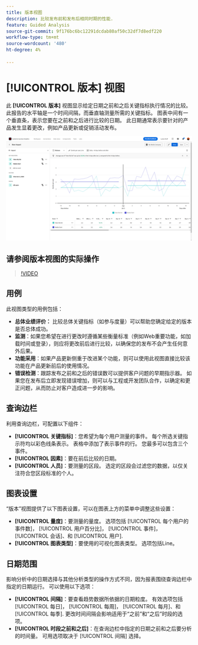```yaml
---
title: 版本视图
description: 比较发布前和发布后相同时期的性能.
feature: Guided Analysis
source-git-commit: 9f176bc6bc12291dcdab80af50c32df7d8edf220
workflow-type: tm+mt
source-wordcount: '480'
ht-degree: 4%

---
```


# [!UICONTROL 版本] 视图

此 **[!UICONTROL 版本]** 视图显示给定日期之前和之后关键指标执行情况的比较。 此报告的水平轴是一个时间间隔，而垂直轴测量所需的关键指标。 图表中间有一个垂直条，表示您要在之前和之后进行比较的日期。 此日期通常表示要针对的产品发生显着更改，例如产品更新或促销活动发布。

![版本](../assets/release.png)

## 请参阅版本视图的实际操作

>[!VIDEO](https://video.tv.adobe.com/v/3421665/?learn=on)

## 用例

此视图类型的用例包括：

* **总体业绩评价：** 比较总体关键指标（如参与度量）可以帮助您确定给定的版本是否总体成功。
* **监测**：如果您希望在进行更改时遵循某些衡量标准（例如Web重要功能，如加载时间或登录），则应将更改前后进行比较，以确保您的发布不会产生任何意外后果。
* **功能采用**：如果产品更新侧重于改进某个功能，则可以使用此视图直接比较该功能在产品更新前后的使用情况。
* **错误检测**：跟踪发布之前和之后的错误数可以提供客户问题的早期指示器。 如果您在发布后立即发现错误增加，则可以与工程或开发团队合作，以确定和更正问题，从而防止对客户造成进一步的影响。

## 查询边栏

利用查询边栏，可配置以下组件：

* **[!UICONTROL 关键指标]**：您希望为每个用户测量的事件。 每个所选关键指示符均以彩色线条表示。 表格中添加了表示事件的行。 您最多可以包含三个事件。
* **[!UICONTROL 因素]**：要在前后比较的日期。
* **[!UICONTROL 人员]**：要测量的区段。 选定的区段会过滤您的数据，以仅关注符合您区段标准的个人。

## 图表设置

“版本”视图提供了以下图表设置，可以在图表上方的菜单中调整这些设置：

* **[!UICONTROL 量度]**：要测量的量度。 选项包括 [!UICONTROL 每个用户的事件数]， [!UICONTROL 用户百分比]， [!UICONTROL 事件]， [!UICONTROL 会话]、和 [!UICONTROL 用户].
* **[!UICONTROL 图表类型]**：要使用的可视化图表类型。 选项包括Line。

## 日期范围

影响分析中的日期选择与其他分析类型的操作方式不同，因为报表围绕查询边栏中指定的日期运行。 可以使用以下选项：

* **[!UICONTROL 间隔]**：要查看趋势数据所依据的日期粒度。 有效选项包括 [!UICONTROL 每日]， [!UICONTROL 每周]， [!UICONTROL 每月]、和 [!UICONTROL 每季]. 更改时间间隔会影响适用于“之前”和“之后”时段的选项。
* **[!UICONTROL 时段之前和之后]**：在查询边栏中指定的日期之前和之后要分析的时间量。 可用选项取决于 [!UICONTROL 间隔] 选择。
